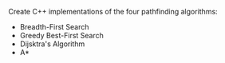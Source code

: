 Create C++ implementations of the four pathfinding algorithms:

- Breadth-First Search
- Greedy Best-First Search
- Dijsktra's Algorithm
- A*